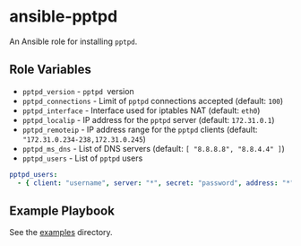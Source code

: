 # ansible-pptpd

An Ansible role for installing `pptpd`.

## Role Variables

- `pptpd_version` - `pptpd `version
- `pptpd_connections` - Limit of `pptpd` connections accepted (default: `100`)
- `pptpd_interface` - Interface used for iptables NAT (default: `eth0`)
- `pptpd_localip` - IP address for the `pptpd` server (default: `172.31.0.1`)
- `pptpd_remoteip` - IP address range for the `pptpd` clients (default: `"172.31.0.234-238,172.31.0.245`)
- `pptpd_ms_dns` - List of DNS servers (default: `[ "8.8.8.8", "8.8.4.4" ]`)
- `pptpd_users` - List of `pptpd` users

```yaml
pptpd_users:
  - { client: "username", server: "*", secret: "password", address: "*" }
```

## Example Playbook

See the [examples](./examples/) directory.
